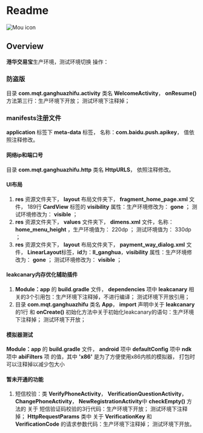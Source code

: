 # Readme

![Mou icon](file:////Users/danding1207/Desktop/Ganghuazhifu/app/src/main/res/drawable-xhdpi/ic_launcher.png)

## Overview

**港华交易宝**生产环境，测试环境切换 操作：

### 防盗版

目录 **com.mqt.ganghuazhifu.activity** 类名 **WelcomeActivity**， **onResume()** 方法第三行：生产环境下开放； 测试环境下注释掉；

### manifests注册文件

**application** 标签下 **meta-data** 标签， 名称：**com.baidu.push.apikey**， 值依照注释修改。

#### 网络ip和端口号

目录 **com.mqt.ganghuazhifu.http** 类名 **HttpURLS**， 依照注释修改。

#### UI布局

1. **res** 资源文件夹下， **layout** 布局文件夹下， **fragment_home_page.xml** 文件， 189行 **CardView** 标签的 **visibility** 属性：生产环境修改为： **gone** ； 测试环境修改为： **visible** ；
2. **res** 资源文件夹下， **values** 文件夹下， **dimens.xml** 文件，名称： **home_menu_height** ，生产环境值为： 220dp ； 测试环境值为： 330dp ；
3. **res** 资源文件夹下， **layout** 布局文件夹下， **payment_way_dialog.xml** 文件， **LinearLayout**标签，**id**为：**ll_ganghua**，**visibility** 属性：生产环境修改为： **gone** ； 测试环境修改为： **visible** ；

#### leakcanary内存优化辅助插件

1. **Module：app** 的 **build.gradle** 文件， **dependencies** 项中 **leakcanary** 相关的3个引用包：生产环境下注释掉，不进行编译； 测试环境下开放引用；
2. 目录 **com.mqt.ganghuazhifu** 类名 **App**， **import** 声明中关于 **leakcanary** 的1行 和 **onCreate()** 初始化方法中关于初始化leakcanary的语句：生产环境下注释掉； 测试环境下开放；

#### 模拟器测试

**Module：app** 的 **build.gradle** 文件， **android** 项中 **defaultConfig** 项中 **ndk** 项中 **abiFilters** 项 的值，其中 **'x86'** 是为了方便使用x86内核的模拟器， 打包时可以注释掉以减少包大小

#### 暂未开通的功能

1. 短信校验：类 **VerifyPhoneActivity**， **VerificationQuestionActivity**， **ChangePhoneActivity**， **NewRegistrationActivity**中 **checkEmpty()** 方法的 关于 短信验证码校验的3行代码：生产环境下开放； 测试环境下注释掉；
            **HttpRequestParams** 类中 关于 **VerificationKey** 和 **VerificationCode** 的请求参数代码：生产环境下注释掉； 测试环境下开放。
